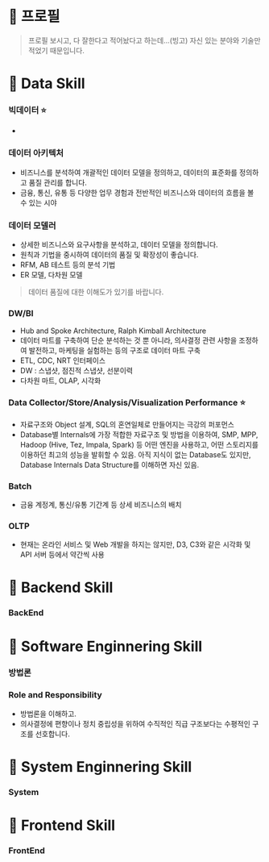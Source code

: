 # :high_brightness: 프로필
> 프로필 보시고, 다 잘한다고 적어놨다고 하는데...(빙고) 자신 있는 분야와 기술만 적었기 때문입니다.
<!--
# :high_brightness: 히스토리
### 프리랜서
* 2006년 07월 ~ 현재
* 분야 : FrontEnd, BackEnd, Data, System
> FrontEnd 손뗀지 10년 넘음 ...
### 제이넷
* 2005년 02월 ~ 2006년 01월
* 분야 : FrontEnd, BackEnd, Data, System
### 인카르타
* 1999년 08월 ~ 2002년 05월
* 분야 : FrontEnd, BackEnd, Data, System
-->

# :high_brightness: Data Skill
### 빅데이터 :star:
*
### 데이터 아키텍처
* 비즈니스를 분석하여 개괄적인 데이터 모델을 정의하고, 데이터의 표준화를 정의하고 품질 관리를 합니다.
* 금융, 통신, 유통 등 다양한 업무 경험과 전반적인 비즈니스와 데이터의 흐름을 볼 수 있는 시야
### 데이터 모델러
* 상세한 비즈니스와 요구사항을 분석하고, 데이터 모델을 정의합니다.
* 원칙과 기법을 중시하여 데이터의 품질 및 확장성이 좋습니다.
* RFM, AB 테스트 등의 분석 기법
* ER 모델, 다차원 모델
> 데이터 품질에 대한 이해도가 있기를 바랍니다.
### DW/BI
* Hub and Spoke Architecture, Ralph Kimball Architecture
* 데이터 마트를 구축하여 단순 분석하는 것 뿐 아니라, 의사결정 관련 사항을 조정하여 발전하고, 마케팅을 실험하는 등의 구조로 데이터 마트 구축 
* ETL, CDC, NRT 인터페이스
* DW : 스냅샷, 점진적 스냅샷, 선분이력
* 다차원 마트, OLAP, 시각화
### Data Collector/Store/Analysis/Visualization Performance :star:
* 자료구조와 Object 설계, SQL의 혼연일체로 만들어지는 극강의 퍼포먼스
* Database별 Internals에 가장 적합한 자료구조 및 방법을 이용하여, SMP, MPP, Hadoop (Hive, Tez, Impala, Spark) 등 어떤 엔진을 사용하고, 어떤 스토리지를 이용하던 최고의 성능을 발휘할 수 있음. 아직 지식이 없는 Database도 있지만, Database Internals Data Structure를 이해하면 자신 있음.
### Batch
* 금융 계정계, 통신/유통 기간계 등 상세 비즈니스의 배치
### OLTP
* 현재는 온라인 서비스 및 Web 개발을 하지는 않지만, D3, C3와 같은 시각화 및 API 서버 등에서 약간씩 사용

# :high_brightness: Backend Skill
### BackEnd

# :high_brightness: Software Enginnering Skill
### 방법론
### Role and Responsibility
* 방법론을 이해하고. 
* 의사결정에 편향이나 정치 중립성을 위하여 수직적인 직급 구조보다는 수평적인 구조를 선호합니다.

# :high_brightness: System Enginnering Skill
### System

# :high_brightness: Frontend Skill
### FrontEnd


